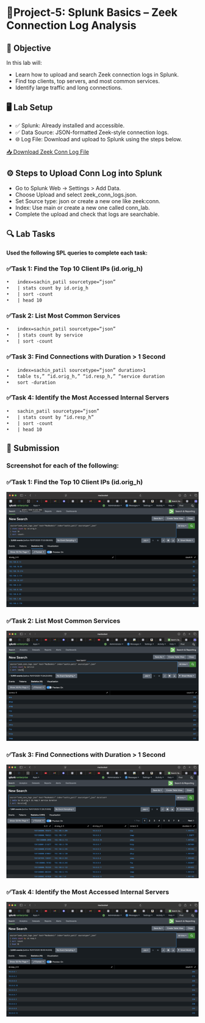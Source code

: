 

# 🚀Project-5: Splunk Basics – Zeek Connection Log Analysis


## 🎯 Objective

In this lab will:
- Learn how to upload and search Zeek connection logs in Splunk. 
- Find top clients, top servers, and most common services.
- Identify large traffic and long connections.


## 🖥️ Lab Setup

- ✅ Splunk: Already installed and accessible.
- ✅ Data Source: JSON-formatted Zeek-style connection logs.
- 🌐 Log File: Download and upload to Splunk using the steps below.


 <a href=""> 📥 Download Zeek Conn Log File </a>

## ⚙️ Steps to Upload Conn Log into Splunk

- Go to Splunk Web → Settings > Add Data.
- Choose Upload and select zeek_conn_logs.json.
- Set Source type: json or create a new one like zeek:conn.
- Index: Use main or create a new one called conn_lab.
- Complete the upload and check that logs are searchable.

## 🔍 Lab Tasks

#### Used the following SPL queries to complete each task:

### ✅Task 1: Find the Top 10 Client IPs (id.orig_h)

	•	index=sachin_patil sourcetype=“json”
	•	| stats count by id.orig_h
	•	| sort -count
	•	| head 10


### ✅Task 2: List Most Common Services

	•	index=sachin_patil sourcetype=“json”
	•	| stats count by service
	•	| sort -count

### ✅Task 3: Find Connections with Duration > 1 Second

	•	index=sachin_patil sourcetype=“json” duration>1
	•	table ts,” “id.orig_h,” “id.resp_h,” “service duration
	•	sort -duration


### ✅Task 4: Identify the Most Accessed Internal Servers

	•	sachin_patil sourcetype=“json”
	•	| stats count by “id.resp_h”
	•	| sort -count
	•	| head 10


## 📸 Submission

### Screenshot for each of the following:
### ✅Task 1: Find the Top 10 Client IPs (id.orig_h)
![image alt](https://github.com/sachinpatil-soc/30-Day-SOC-Analyst-Challenge-2025/blob/01ed4f00d16be25a94a20aa2a0ee1f48588ad73b/Images/zee_10%20Client%20IPs_1.png)

### ✅Task 2: List Most Common Services
![image alt](https://github.com/sachinpatil-soc/30-Day-SOC-Analyst-Challenge-2025/blob/01ed4f00d16be25a94a20aa2a0ee1f48588ad73b/Images/zee_sservices_2.png)

### ✅Task 3: Find Connections with Duration > 1 Second
![image alt](https://github.com/sachinpatil-soc/30-Day-SOC-Analyst-Challenge-2025/blob/01ed4f00d16be25a94a20aa2a0ee1f48588ad73b/Images/zee_duration%3E1_3.png)

### ✅Task 4: Identify the Most Accessed Internal Servers
![image alt](https://github.com/sachinpatil-soc/30-Day-SOC-Analyst-Challenge-2025/blob/01ed4f00d16be25a94a20aa2a0ee1f48588ad73b/Images/zee_Internal%20Servers_4.png)

